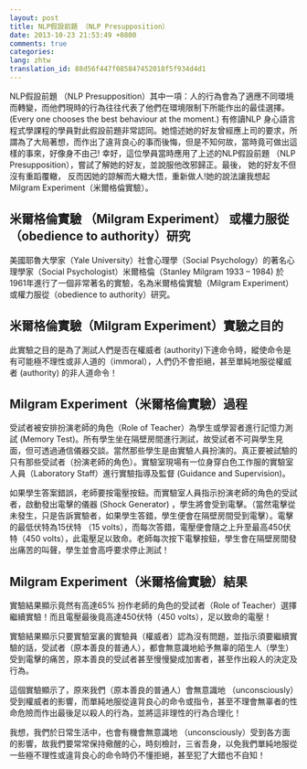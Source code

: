 ```yaml
---
layout: post
title: NLP假設前題 （NLP Presupposition）
date: 2013-10-23 21:53:49 +0800
comments: true
categories:
lang: zhtw
translation_id: 88d56f447f085847452018f5f934d4d1
---
```


NLP假設前題 （NLP Presupposition）其中一項：人的行為會為了適應不同環境而轉變，而他們現時的行為往往代表了他們在環境限制下所能作出的最佳選擇。(Every one chooses the best behaviour at the moment.) 有修讀NLP 身心語言程式學課程的學員對此假設前題非常認同。她憶述她的好友曾經應上司的要求，所謂為了大局著想，而作出了違背良心的事而後悔，但是不知何故，當時竟可做出這樣的事來，好像身不由己! 幸好，這位學員當時應用了上述的NLP假設前題 （NLP Presupposition），嘗試了解她的好友，並說服他改邪歸正。最後， 她的好友不但沒有重蹈覆轍， 反而因她的諒解而大轍大悟，重新做人!她的說法讓我想起Milgram Experiment（米爾格倫實驗）。

## 米爾格倫實驗 （Milgram Experiment） 或權力服從（obedience to authority）研究

美國耶魯大學家（Yale University）社會心理學（Social Psychology）的著名心理學家（Social Psychologist）米爾格倫（Stanley Milgram 1933 – 1984) 於1961年進行了一個非常著名的實驗，名為米爾格倫實驗（Milgram Experiment）或權力服從（obedience to authority）研究。

## 米爾格倫實驗（Milgram Experiment）實驗之目的

此實驗之目的是為了測試人們是否在權威者 (authority)下達命令時，縱使命令是有可能極不理性或非人道的（immoral），人們仍不會拒絕，甚至單純地服從權威者 (authority) 的非人道命令！

## Milgram Experiment（米爾格倫實驗）過程

受試者被安排扮演老師的角色（Role of Teacher）為學生或學習者進行記憶力測試 (Memory Test)。所有學生坐在隔壁房間進行測試，故受試者不可與學生見面，但可透過通信儀器交談。當然那些學生是由實驗人員扮演的。真正要被試驗的只有那些受試者（扮演老師的角色）。實驗室現場有一位身穿白色工作服的實驗室人員（Laboratory Staff）進行實驗指導及監督 (Guidance and Supervision)。

如果學生答案錯誤，老師要按電壓按鈕。而實驗室人員指示扮演老師的角色的受試者，啟動發出電擊的儀器 (Shock Generator) ，學生將會受到電擊。（當然電擊從未發生，只是告訴實驗者，如果學生答錯，學生便會在隔壁房間受到電擊）。電擊的最低伏特為15伏特 （15 volts），而每次答錯，電壓便會隨之上升至最高450伏特（450 volts），此電壓足以致命。老師每次按下電擊按鈕，學生會在隔壁房間發出痛苦的叫聲，學生並會高呼要求停止測試！

## Milgram Experiment（米爾格倫實驗）結果

實驗結果顯示竟然有高達65% 扮作老師的角色的受試者（Role of Teacher）選擇繼續實驗！而且電壓最後竟高達450伏特（450 volts），足以致命的電壓！

實驗結果顯示只要實驗室裏的實驗員（權威者）認為沒有問題，並指示須要繼續實驗的話，受試者（原本善良的普通人），都會無意識地給予無辜的陌生人（學生）受到電擊的痛苦，原本善良的受試者甚至慢慢變成加害者，甚至作出殺人的決定及行為。

這個實驗顯示了，原來我們（原本善良的普通人）會無意識地 （unconsciously）受到權威者的影響，而單純地服從違背良心的命令或指令，甚至不理會無辜者的性命危險而作出最後足以殺人的行為，並將這非理性的行為合理化！

我想，我們於日常生活中，也會有機會無意識地 （unconsciously）受到各方面的影響，故我們要常常保持儆醒的心，時刻檢討，三省吾身，以免我們單純地服從一些極不理性或違背良心的命令時仍不懂拒絕，甚至犯了大錯也不自知！
